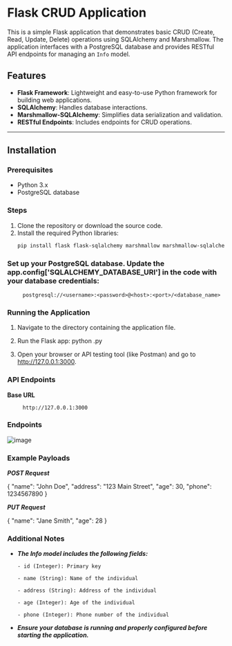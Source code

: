 # Flask CRUD Application

This is a simple Flask application that demonstrates basic CRUD (Create, Read, Update, Delete) operations using SQLAlchemy and Marshmallow. The application interfaces with a PostgreSQL database and provides RESTful API endpoints for managing an `Info` model.

## Features
- **Flask Framework**: Lightweight and easy-to-use Python framework for building web applications.
- **SQLAlchemy**: Handles database interactions.
- **Marshmallow-SQLAlchemy**: Simplifies data serialization and validation.
- **RESTful Endpoints**: Includes endpoints for CRUD operations.

---

## Installation

### Prerequisites
- Python 3.x
- PostgreSQL database

### Steps
1. Clone the repository or download the source code.
2. Install the required Python libraries:
   ```bash
   pip install flask flask-sqlalchemy marshmallow marshmallow-sqlalchemy

### Set up your PostgreSQL database. Update the app.config['SQLALCHEMY_DATABASE_URI'] in the code with your database credentials:

         postgresql://<username>:<password>@<host>:<port>/<database_name>

### Running the Application
1. Navigate to the directory containing the application file.

2. Run the Flask app:
      python <filename>.py

3. Open your browser or API testing tool (like Postman) and go to http://127.0.0.1:3000.

### API Endpoints
**Base URL**

         http://127.0.0.1:3000

### Endpoints
![image](https://github.com/user-attachments/assets/f39dd867-ed11-4bc9-b0b5-18e51239c4ed)


### Example Payloads
***POST Request***

{
    "name": "John Doe",
    "address": "123 Main Street",
    "age": 30,
    "phone": 1234567890
}


***PUT Request***

{
    "name": "Jane Smith",
    "age": 28
}


### Additional Notes ###

- ***The Info model includes the following fields:***

      - id (Integer): Primary key

      - name (String): Name of the individual

      - address (String): Address of the individual

      - age (Integer): Age of the individual

      - phone (Integer): Phone number of the individual

- ***Ensure your database is running and properly configured before starting the application.***
